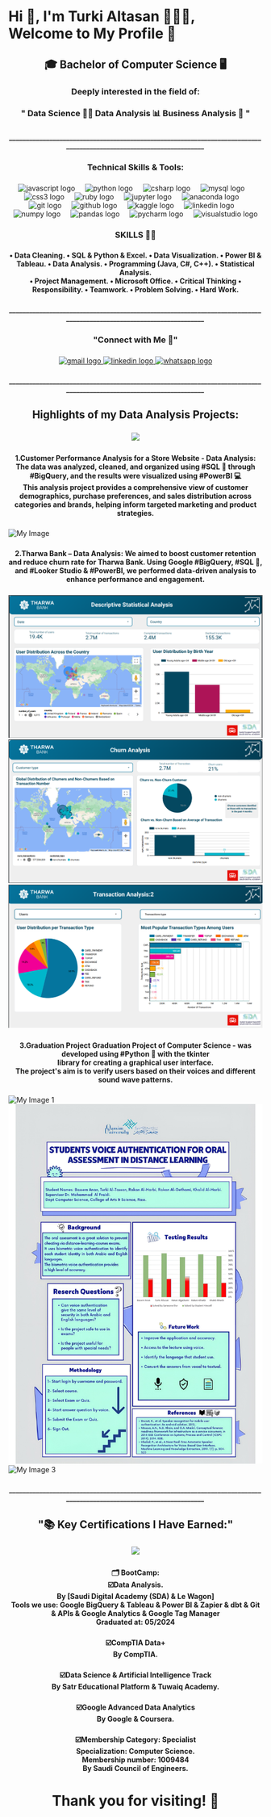 <h1 align="left">Hi 👋, I'm Turki Altasan 🕵🏻‍♂️, Welcome to My Profile 🤩</h1>

###

<h2 align="center">🎓 Bachelor of Computer Science 🖥️</h2>

###

<h3 align="center">Deeply interested in the field of:</h3>

###

<h3 align="center">" Data Science 🧗🏻   Data Analysis 📊 Business Analysis 🎯 "</h3>

###

<h5 align="center">____________________________________________________________________________________________________________________</h5>

###

<h3 align="center">Technical Skills & Tools:</h3>

###

<div align="center">
  <img src="https://cdn.jsdelivr.net/gh/devicons/devicon/icons/javascript/javascript-original.svg" height="40" alt="javascript logo"  />
  <img width="12" />
  <img src="https://cdn.jsdelivr.net/gh/devicons/devicon/icons/python/python-original.svg" height="40" alt="python logo"  />
  <img width="12" />
  <img src="https://cdn.jsdelivr.net/gh/devicons/devicon/icons/csharp/csharp-original.svg" height="40" alt="csharp logo"  />
  <img width="12" />
  <img src="https://cdn.jsdelivr.net/gh/devicons/devicon/icons/mysql/mysql-original.svg" height="40" alt="mysql logo"  />
  <img width="12" />
  <img src="https://cdn.jsdelivr.net/gh/devicons/devicon/icons/css3/css3-original.svg" height="40" alt="css3 logo"  />
  <img width="12" />
  <img src="https://cdn.jsdelivr.net/gh/devicons/devicon/icons/ruby/ruby-original.svg" height="40" alt="ruby logo"  />
  <img width="12" />
  <img src="https://cdn.jsdelivr.net/gh/devicons/devicon/icons/jupyter/jupyter-original.svg" height="40" alt="jupyter logo"  />
  <img width="12" />
  <img src="https://cdn.jsdelivr.net/gh/devicons/devicon/icons/anaconda/anaconda-original.svg" height="40" alt="anaconda logo"  />
  <img width="12" />
  <img src="https://cdn.jsdelivr.net/gh/devicons/devicon/icons/git/git-original.svg" height="40" alt="git logo"  />
  <img width="12" />
  <img src="https://cdn.jsdelivr.net/gh/devicons/devicon/icons/github/github-original.svg" height="40" alt="github logo"  />
  <img width="12" />
  <img src="https://cdn.jsdelivr.net/gh/devicons/devicon/icons/kaggle/kaggle-original.svg" height="40" alt="kaggle logo"  />
  <img width="12" />
  <img src="https://cdn.jsdelivr.net/gh/devicons/devicon/icons/linkedin/linkedin-original.svg" height="40" alt="linkedin logo"  />
  <img width="12" />
  <img src="https://cdn.jsdelivr.net/gh/devicons/devicon/icons/numpy/numpy-original.svg" height="40" alt="numpy logo"  />
  <img width="12" />
  <img src="https://cdn.jsdelivr.net/gh/devicons/devicon/icons/pandas/pandas-original.svg" height="40" alt="pandas logo"  />
  <img width="12" />
  <img src="https://cdn.jsdelivr.net/gh/devicons/devicon/icons/pycharm/pycharm-original.svg" height="40" alt="pycharm logo"  />
  <img width="12" />
  <img src="https://cdn.jsdelivr.net/gh/devicons/devicon/icons/visualstudio/visualstudio-plain.svg" height="40" alt="visualstudio logo"  />
</div>

###

<h3 align="center">SKILLS 🤹🏼</h3>

###

<h4 align="center">• Data Cleaning. • SQL & Python & Excel. • Data Visualization. • Power BI & Tableau. • Data Analysis. • Programming (Java, C#, C++). • Statistical Analysis. <br>• Project Management. • Microsoft Office. • Critical Thinking • Responsibility. • Teamwork. • Problem Solving. • Hard Work.</h4>

###

<h5 align="center">____________________________________________________________________________________________________________________</h5>

###

<h3 align="center">"Connect with Me 📩"</h3>

###

<div align="center">
  <a href="mailto:altassanturki@gmail.com" target="_blank">
    <img src="https://img.shields.io/static/v1?message=Gmail&logo=gmail&label=&color=D14836&logoColor=white&labelColor=&style=for-the-badge" height="35" alt="gmail logo"  />
  </a>
  <a href="https://www.linkedin.com/in/turki-altasan?lipi=urn%3Ali%3Apage%3Ad_flagship3_profile_view_base_contact_details%3BPdOF5PSnQgCRVpmKcH0BsQ%3D%3D" target="_blank">
    <img src="https://img.shields.io/static/v1?message=LinkedIn&logo=linkedin&label=&color=0077B5&logoColor=white&labelColor=&style=for-the-badge" height="35" alt="linkedin logo"  />
  </a>
  <a href="https://wa.me/966554763478" target="_blank">
    <img src="https://img.shields.io/static/v1?message=Whatsapp&logo=whatsapp&label=&color=25D366&logoColor=white&labelColor=&style=for-the-badge" height="35" alt="whatsapp logo"  />
  </a>
</div>

###

<h5 align="center">____________________________________________________________________________________________________________________</h5>

###

<h2 align="center">Highlights of my Data Analysis Projects:</h2>

###

<div align="center">
  <img height="250" src="https://media1.giphy.com/media/v1.Y2lkPTc5MGI3NjExaGp0Z2RzNGVqeGtkams5OGh0a3l5dTBrdG5kY3RkaDlqbTZqa2hoNiZlcD12MV9pbnRlcm5hbF9naWZfYnlfaWQmY3Q9Zw/3oKIPEqDGUULpEU0aQ/giphy.webp"  />
</div>

###

<h4 align="center">1.Customer Performance Analysis for a Store Website - Data Analysis: The data was analyzed, cleaned, and organized using #SQL 🎯 through #BigQuery, and the results were visualized using #PowerBI 💻<br>This analysis project provides a comprehensive view of customer demographics, purchase preferences, and sales distribution across categories and brands, helping inform targeted marketing and product strategies.</h4>

###

![My Image](pixelcut-export.png)

###

<h4 align="center">2.Tharwa Bank – Data Analysis: We aimed to boost customer retention and reduce churn rate for Tharwa Bank. Using Google #BigQuery, #SQL 🎯, and #Looker Studio & #PowerBI, we performed data-driven analysis to enhance performance and engagement.</h4>

###

![My Image](pic1.png) ![My Image](pic2.png) ![My Image](pic3.png) 

###

<h4 align="center">3.Graduation Project
Graduation Project of Computer Science - was developed using #Python 🎯 with the tkinter<br>library for creating a graphical user interface. <br>The project's aim is to verify users based on their voices and different sound wave patterns.</h4>

###

![My Image 1](Project-Poster.jpg) ![My Image 2](pixelcut-export-m.jpeg) ![My Image 3](pixelcut-export-p.png)

###

<h5 align="center">____________________________________________________________________________________________________________________</h5>

###

<h2 align="center">"📚 Key Certifications I Have Earned:"</h2>

###

<div align="center">
  <img height="250" src="https://media3.giphy.com/media/v1.Y2lkPTc5MGI3NjExYjRzdWhzOXFnMWh6eGR0NHl3MTExa2R6YW9leDE4Nm1oOGRzMW0ydSZlcD12MV9pbnRlcm5hbF9naWZfYnlfaWQmY3Q9Zw/dWesBcTLavkZuG35MI/giphy.webp"  />
</div>

###

<h4 align="center">🗂️ BootCamp:<br>☑️Data Analysis.<br>By [Saudi Digital Academy (SDA) & Le Wagon]<br>Tools we use: Google BigQuery & Tableau & Power BI & Zapier & dbt & Git & APIs & Google Analytics & Google Tag Manager<br>Graduated at: 05/2024</h4>

###

<h4 align="center">☑️CompTIA Data+<br>By CompTIA.</h4>

###

<h4 align="center">☑️Data Science & Artificial Intelligence Track<br>By Satr Educational Platform & Tuwaiq Academy.</h4>

###

<h4 align="center">☑️Google Advanced Data Analytics<br>By Google & Coursera.</h4>

###

<h4 align="center">☑️Membership Category: Specialist<br>Specialization: Computer Science.<br>Membership number: 1009484<br>By Saudi Council of Engineers.</h4>

###

<h1 align="center">Thank you for visiting! 🤍</h1>

###
